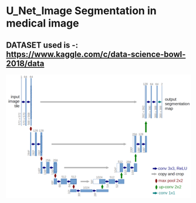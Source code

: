 # U_Net_Image Segmentation in medical image 
## DATASET used is -: https://www.kaggle.com/c/data-science-bowl-2018/data

![Image of unet](https://github.com/nikhilgang/U_Net_Model/blob/master/u-net-architecture.png?raw=true)
